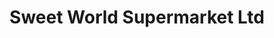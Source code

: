 ---
title: "Sweet World Supermarket Ltd"
url: /ngong/sweet-world-supermarket-ltd/
shop: supermarket
---